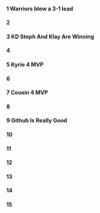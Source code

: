 #### 1 Warriors  blew a 3-1 lead
#### 2
#### 3 KD Steph And Klay Are Winning 
#### 4
#### 5 Kyrie 4 MVP
#### 6
#### 7 Cousin 4 MVP
#### 8
#### 9 Github Is Really Good
#### 10
#### 11
#### 12
#### 13
#### 14
#### 15